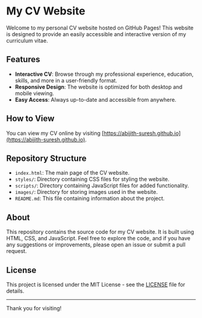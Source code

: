 # My CV Website

Welcome to my personal CV website hosted on GitHub Pages! This website is designed to provide an easily accessible and interactive version of my curriculum vitae.

## Features

- **Interactive CV**: Browse through my professional experience, education, skills, and more in a user-friendly format.
- **Responsive Design**: The website is optimized for both desktop and mobile viewing.
- **Easy Access**: Always up-to-date and accessible from anywhere.

## How to View

You can view my CV online by visiting [https://abijith-suresh.github.io](https://abijith-suresh.github.io).

## Repository Structure

- `index.html`: The main page of the CV website.
- `styles/`: Directory containing CSS files for styling the website.
- `scripts/`: Directory containing JavaScript files for added functionality.
- `images/`: Directory for storing images used in the website.
- `README.md`: This file containing information about the project.

## About

This repository contains the source code for my CV website. It is built using HTML, CSS, and JavaScript. Feel free to explore the code, and if you have any suggestions or improvements, please open an issue or submit a pull request.

## License

This project is licensed under the MIT License - see the [LICENSE](LICENSE) file for details.

---

Thank you for visiting!
